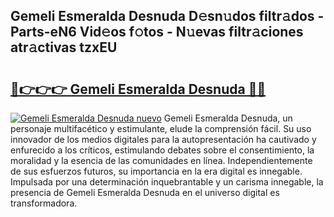 ## Gemeli Esmeralda Desnuda D𝚎sn𝚞dos filtr𝚊dos - Parts-eN6 Vid𝚎os f𝚘tos - N𝚞evas filtr𝚊ciones atr𝚊ctivas tzxEU

# <h2><a href="http://mb170v.tromn.icu/?c=Gemeli+Esmeralda+Desnuda">🔗👉👉👉 Gemeli Esmeralda Desnuda 🔗🔗</a></h2>

[![Gemeli Esmeralda Desnuda nuevo](https://i.imgur.com/pEAQMta.gif)](http://mb170v.tromn.icu/?c=Gemeli+Esmeralda+Desnuda)
Gemeli Esmeralda Desnuda, un personaje multifacético y estimulante, elude la comprensión fácil. Su uso innovador de los medios digitales para la autopresentación ha cautivado y enfurecido a los críticos, estimulando debates sobre el consentimiento, la moralidad y la esencia de las comunidades en línea. Independientemente de sus esfuerzos futuros, su importancia en la era digital es innegable. Impulsada por una determinación inquebrantable y un carisma innegable, la presencia de Gemeli Esmeralda Desnuda en el universo digital es transformadora.

